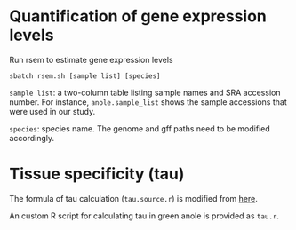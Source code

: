 # Quantification of gene expression levels
Run rsem to estimate gene expression levels
```
sbatch rsem.sh [sample list] [species]
```
`sample list`: a two-column table listing sample names and SRA accession number. For instance, `anole.sample_list` shows the sample accessions that were used in our study.

`species`: species name. The genome and gff paths need to be modified accordingly.

# Tissue specificity (tau)
The formula of tau calculation (`tau.source.r`) is modified from [here].

An custom R script for calculating tau in green anole is provided as `tau.r`.



 [here]: https://github.com/severinEvo/gene_expression
